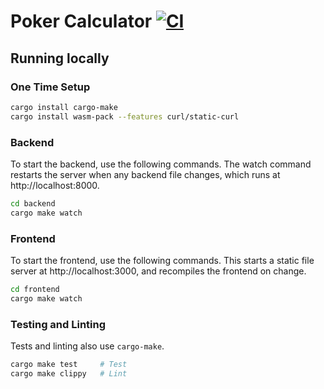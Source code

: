 # Poker Calculator [![CI](https://github.com/ColeTrammer/poker_calculator/actions/workflows/ci.yml/badge.svg)](https://github.com/ColeTrammer/poker_calculator/actions/workflows/ci.yml)

## Running locally

### One Time Setup

```sh
cargo install cargo-make
cargo install wasm-pack --features curl/static-curl
```

### Backend

To start the backend, use the following commands. The watch command restarts the server when any backend file changes, which runs at http://localhost:8000.

```sh
cd backend
cargo make watch
```

### Frontend

To start the frontend, use the following commands. This starts a static file server at http://localhost:3000, and recompiles the frontend on change.

```sh
cd frontend
cargo make watch
```

### Testing and Linting

Tests and linting also use `cargo-make`.

```sh
cargo make test     # Test
cargo make clippy   # Lint
```
